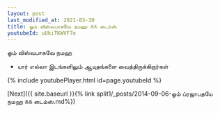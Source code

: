 ```yaml
---
layout: post
last_modified_at: 2021-03-30
title: ஓம் விஸ்வபாகவே நமஹ ௧௧ டைம்ஸ்
youtubeId: uUkiTKWVF7o
---
```

 
 
 ஓம் விஸ்வபாகவே நமஹ  
 
 -  யார் எல்லா இடங்களிலும் ஆயுதங்களை வைத்திருக்கிறார்கள் 
 
  
 
  
 
 
 
 
 
 


{% include youtubePlayer.html id=page.youtubeId %}
 
[Next]({{ site.baseurl }}{% link  split1/_posts/2014-09-06-ஓம் ப்ரஜாபதயே நமஹ ௧௧ டைம்ஸ்.md%})
 
